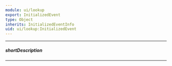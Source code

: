 ```yaml
---
module: ui/lookup
export: InitializedEvent
type: Object
inherits: InitializedEventInfo
uid: ui/lookup:InitializedEvent
---
```

---
##### shortDescription
<!-- Description goes here -->

---
<!-- Description goes here -->